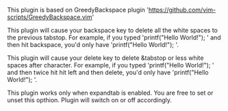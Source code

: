 This plugin is based on GreedyBackspace plugin
'https://github.com/vim-scripts/GreedyBackspace.vim'

This plugin will cause your backspace key to delete all the white spaces to the
previous tabstop.
For example, if you typed 'printf("Hello World!");     ' and then hit
backspace, you'd only have 'printf("Hello World!"); '.

This plugin will cause your delete key to delete &tabstop or less white spaces after character.
For example, if you typed 'printf("Hello World!");     ' and then twice hit hit
left and then delete, you'd only have 'printf("Hello World!");   '.

This plugin works only when expandtab is enabled. You are free to set or unset this opthion.
Plugin will switch on or off accordingly.
